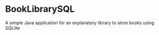 # BookLibrarySQL
A simple Java application for an explanatory library to store books using SQLlite 
